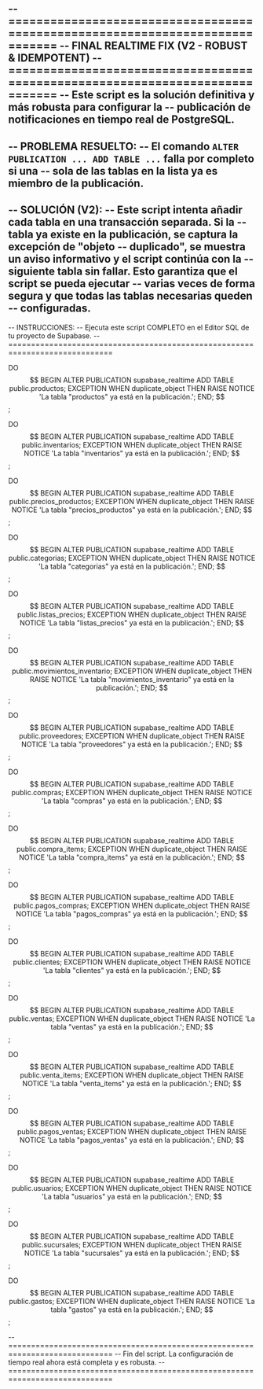 -- =============================================================================
-- FINAL REALTIME FIX (V2 - ROBUST & IDEMPOTENT)
-- =============================================================================
-- Este script es la solución definitiva y más robusta para configurar la
-- publicación de notificaciones en tiempo real de PostgreSQL.
--
-- PROBLEMA RESUELTO:
-- El comando `ALTER PUBLICATION ... ADD TABLE ...` falla por completo si una
-- sola de las tablas en la lista ya es miembro de la publicación.
--
-- SOLUCIÓN (V2):
-- Este script intenta añadir cada tabla en una transacción separada. Si la
-- tabla ya existe en la publicación, se captura la excepción de "objeto
-- duplicado", se muestra un aviso informativo y el script continúa con la
-- siguiente tabla sin fallar. Esto garantiza que el script se pueda ejecutar
-- varias veces de forma segura y que todas las tablas necesarias queden
-- configuradas.
--
-- INSTRUCCIONES:
-- Ejecuta este script COMPLETO en el Editor SQL de tu proyecto de Supabase.
-- =============================================================================

DO $$
BEGIN
    ALTER PUBLICATION supabase_realtime ADD TABLE public.productos;
EXCEPTION
    WHEN duplicate_object THEN
        RAISE NOTICE 'La tabla "productos" ya está en la publicación.';
END;
$$;

DO $$
BEGIN
    ALTER PUBLICATION supabase_realtime ADD TABLE public.inventarios;
EXCEPTION
    WHEN duplicate_object THEN
        RAISE NOTICE 'La tabla "inventarios" ya está en la publicación.';
END;
$$;

DO $$
BEGIN
    ALTER PUBLICATION supabase_realtime ADD TABLE public.precios_productos;
EXCEPTION
    WHEN duplicate_object THEN
        RAISE NOTICE 'La tabla "precios_productos" ya está en la publicación.';
END;
$$;

DO $$
BEGIN
    ALTER PUBLICATION supabase_realtime ADD TABLE public.categorias;
EXCEPTION
    WHEN duplicate_object THEN
        RAISE NOTICE 'La tabla "categorias" ya está en la publicación.';
END;
$$;

DO $$
BEGIN
    ALTER PUBLICATION supabase_realtime ADD TABLE public.listas_precios;
EXCEPTION
    WHEN duplicate_object THEN
        RAISE NOTICE 'La tabla "listas_precios" ya está en la publicación.';
END;
$$;

DO $$
BEGIN
    ALTER PUBLICATION supabase_realtime ADD TABLE public.movimientos_inventario;
EXCEPTION
    WHEN duplicate_object THEN
        RAISE NOTICE 'La tabla "movimientos_inventario" ya está en la publicación.';
END;
$$;

DO $$
BEGIN
    ALTER PUBLICATION supabase_realtime ADD TABLE public.proveedores;
EXCEPTION
    WHEN duplicate_object THEN
        RAISE NOTICE 'La tabla "proveedores" ya está en la publicación.';
END;
$$;

DO $$
BEGIN
    ALTER PUBLICATION supabase_realtime ADD TABLE public.compras;
EXCEPTION
    WHEN duplicate_object THEN
        RAISE NOTICE 'La tabla "compras" ya está en la publicación.';
END;
$$;

DO $$
BEGIN
    ALTER PUBLICATION supabase_realtime ADD TABLE public.compra_items;
EXCEPTION
    WHEN duplicate_object THEN
        RAISE NOTICE 'La tabla "compra_items" ya está en la publicación.';
END;
$$;

DO $$
BEGIN
    ALTER PUBLICATION supabase_realtime ADD TABLE public.pagos_compras;
EXCEPTION
    WHEN duplicate_object THEN
        RAISE NOTICE 'La tabla "pagos_compras" ya está en la publicación.';
END;
$$;

DO $$
BEGIN
    ALTER PUBLICATION supabase_realtime ADD TABLE public.clientes;
EXCEPTION
    WHEN duplicate_object THEN
        RAISE NOTICE 'La tabla "clientes" ya está en la publicación.';
END;
$$;

DO $$
BEGIN
    ALTER PUBLICATION supabase_realtime ADD TABLE public.ventas;
EXCEPTION
    WHEN duplicate_object THEN
        RAISE NOTICE 'La tabla "ventas" ya está en la publicación.';
END;
$$;

DO $$
BEGIN
    ALTER PUBLICATION supabase_realtime ADD TABLE public.venta_items;
EXCEPTION
    WHEN duplicate_object THEN
        RAISE NOTICE 'La tabla "venta_items" ya está en la publicación.';
END;
$$;

DO $$
BEGIN
    ALTER PUBLICATION supabase_realtime ADD TABLE public.pagos_ventas;
EXCEPTION
    WHEN duplicate_object THEN
        RAISE NOTICE 'La tabla "pagos_ventas" ya está en la publicación.';
END;
$$;

DO $$
BEGIN
    ALTER PUBLICATION supabase_realtime ADD TABLE public.usuarios;
EXCEPTION
    WHEN duplicate_object THEN
        RAISE NOTICE 'La tabla "usuarios" ya está en la publicación.';
END;
$$;

DO $$
BEGIN
    ALTER PUBLICATION supabase_realtime ADD TABLE public.sucursales;
EXCEPTION
    WHEN duplicate_object THEN
        RAISE NOTICE 'La tabla "sucursales" ya está en la publicación.';
END;
$$;

DO $$
BEGIN
    ALTER PUBLICATION supabase_realtime ADD TABLE public.gastos;
EXCEPTION
    WHEN duplicate_object THEN
        RAISE NOTICE 'La tabla "gastos" ya está en la publicación.';
END;
$$;


-- =============================================================================
-- Fin del script. La configuración de tiempo real ahora está completa y es robusta.
-- =============================================================================